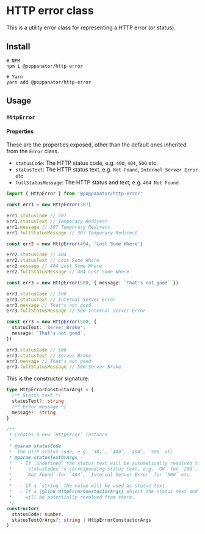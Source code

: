 # HTTP error class

This is a utility error class for representing a HTTP error (or status).

## Install

```
# NPM
npm i @poppanator/http-error

# Yarn
yarn add @poppanator/http-error
```

## Usage

### `HttpError`

#### Properties

These are the properties exposed, other than the default ones inherited from
the `Error` class.

- `statusCode`: The HTTP status code, e.g. `400`, `404`, `500` etc.
- `statusText`: The HTTP status text, e.g. `Not Found`, `Internal Server Error`
  etc
- `fullStatusMessage`: The HTTP status and text, e.g. `404 Not Found`

```ts
import { HttpError } from '@poppanator/http-error'

const err1 = new HttpError(307)

err1.statusCode // 307
err1.statusText // Temporary Redirect
err1.message // 307 Temporary Redirect
err1.fullStatusMessage // 307 Temporary Redirect

const err2 = new HttpError(404, 'Lost Some Where')

err2.statusCode // 404
err2.statusText // Lost Some Where
err2.message // 404 Lost Some Where
err2.fullStatusMessage // 404 Lost Some Where

const err3 = new HttpError(500, { message: `That's not good` })

err3.statusCode // 500
err3.statusText // Internal Server Error
err3.message // That's not good
err3.fullStatusMessage // 500 Internal Server Error

const err3 = new HttpError(500, {
  statusText: 'Server Broke',
  message: `That's not good`,
})

err3.statusCode // 500
err3.statusText // Server Broke
err3.message // That's not good
err3.fullStatusMessage // 500 Server Broke
```

This is the constructor signature:

```ts
type HttpErrorConstuctorArgs = {
  /** Status text */
  statusText?: string
  /** Error message */
  message?: string
}

/**
 * Creates a new `HttpError` instance
 *
 * @param statusCode
 *  The HTTP status code, e.g. `301`, `400`, `404`, `500` etc
 * @param statusTextOrArgs -
 *   - If `undefined` the status text will be automatically resolved to the
 *     `statusCodes`'s corresponding status text, e.g. `OK` for `200`,
 *     `Not Found` for `404`, `Internal Server Error` for `500` etc.
 *
 *   - If a `string` the value will be used as status text
 *   - If a {@link HttpErrorConstuctorArgs} object the status text and message
 *     will be potentially revolved from there.
 */
constructor(
  statusCode: number,
  statusTextOrArgs?: string | HttpErrorConstuctorArgs
)
```
